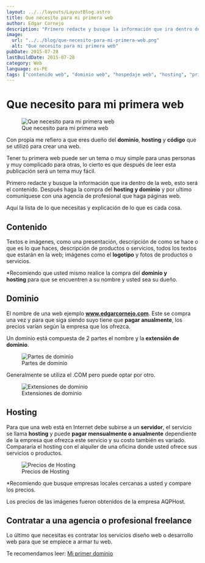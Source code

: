 ```yaml
---
layout: ../../layouts/LayoutBlog.astro
title: Que necesito para mi primera web
author: Edgar Cornejo
description: "Primero redacte y busque la información que ira dentro de la web, esto será el contenido. Después haga la compra del hosting y dominio y por ultimo comuníquese con una agencia de profesional que haga páginas web."
image:
  url: "../../blog/que-necesito-para-mi-primera-web.png"
  alt: "Que necesito para mi primera web"
pubDate: 2015-07-28
lastBuildDate: 2015-07-28
category: Web
language: es-PE
tags: ["contenido web", "dominio web", "hospedaje web", "hosting", "primera web"]
---
```


# Que necesito para mi primera web

<figure>
  <img src="../../blog/que-necesito-para-mi-primera-web.png" alt="Que necesito para mi primera web"/>
  <figcaption>Que necesito para mi primera web</figcaption>
</figure>

Con propia me refiero a que eres dueño del **dominio**, **hosting** y **código** que se utilizó para crear una web.

Tener tu primera web puede ser un tema o muy simple para unas personas y muy complicado para otras, lo cierto es que después de leer esta publicación será un tema muy fácil.

Primero redacte y busque la información que ira dentro de la web, esto será el contenido. Después haga la compra del **hosting y dominio** y por ultimo comuníquese con una agencia de profesional que haga páginas web.

Aquí la lista de lo que necesitas y explicación de lo que es cada cosa.

## Contenido

Textos e imágenes, como una presentación, descripción de como se hace o que es lo que haces, descripción de productos o servicios, todos los textos que estarán en la web; imágenes como el **logotipo** y fotos de productos o servicios.

*Recomiendo que usted mismo realice la compra del **dominio y hosting** para que se encuentren a su nombre y usted sea su dueño.

## Dominio

El nombre de una web ejemplo **www.edgarcornejo.com**. Este se compra una vez y para que siga siendo suyo tiene que **pagar anualmente**, los precios varían según la empresa que los ofrezca.

Un dominio está compuesta de 2 partes el nombre y la **extensión de dominio**.

<figure>
  <img src="../../blog/dominio-partes.png" alt="Partes de dominio"/>
  <figcaption>Partes de dominio</figcaption>
</figure>

Generalmente se utiliza el .COM pero puede optar por otro.

<figure>
  <img src="../../blog/dominio.png" alt="Extensiones de dominio"/>
  <figcaption>Extensiones de dominio</figcaption>
</figure>

## Hosting

Para que una web está en Internet debe subirse a un **servidor**, el servicio se llama **hosting** y puede **pagar mensualmente o anualmente** dependiente de la empresa que ofrezca este servicio y su costo también es variado. Compararía el hosting con el alquiler de una oficina donde usted ofrece sus servicios o productos.

<figure>
  <img src="../../blog/hosting.png" alt="Precios de Hosting"/>
  <figcaption>Precios de Hosting</figcaption>
</figure>

*Recomiendo que busque empresas locales cercanas a usted y compare los precios.

Los precios de las imágenes fueron obtenidos de la empresa AQPHost.

## Contratar a una agencia o profesional freelance

Lo último que necesitas es contratar los servicios diseño web o desarrollo web para que se empiece a armar tu web.

Te recomendamos leer: [Mi primer dominio](http://www.edgarcornejo.com/publicaciones/mi-primer-dominio)